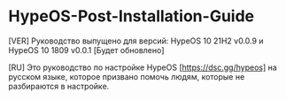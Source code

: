 # HypeOS-Post-Installation-Guide
[VER] Руководство выпущено для версий: HypeOS 10 21H2 v0.0.9 и HypeOS 10 1809 v0.0.1 [Будет обновлено]

[RU] Это руководство по настройке HypeOS [https://dsc.gg/hypeos] на русском языке, которое призвано помочь людям, которые не разбираются в настройке.
